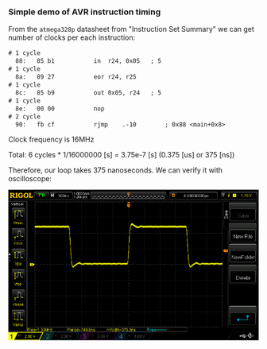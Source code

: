 ### Simple demo of AVR instruction timing

From the `atmega328p` datasheet from "Instruction Set Summary" we can get number
of clocks per each instruction:

```text
# 1 cycle
  88:	85 b1       	in	r24, 0x05	; 5
# 1 cycle
  8a:	89 27       	eor	r24, r25
# 1 cycle
  8c:	85 b9       	out	0x05, r24	; 5
# 1 cycle
  8e:	00 00       	nop
# 2 cycle
  90:	fb cf       	rjmp	.-10     	; 0x88 <main+0x8>
```

Clock frequency is 16MHz

Total: 6 cycles * 1/16000000 [s] = 3.75e-7 [s] (0.375 [us] or 375 [ns])

Therefore, our loop takes 375 nanoseconds. We can verify it with oscilloscope:

![Recording of the PD7](scope.png)
